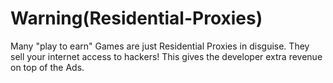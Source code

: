 # Warning(Residential-Proxies)
Many "play to earn" Games are just Residential Proxies in disguise. They sell your internet access to hackers! This gives the developer extra revenue on top of the Ads.
